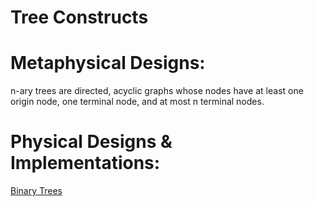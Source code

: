 # Tree Constructs

# Metaphysical Designs:

n-ary trees are directed, acyclic graphs whose nodes have at least one origin node, one terminal node, and at most n terminal nodes.

# Physical Designs & Implementations:

[Binary Trees](./Tree%20Constructs/Binary%20Trees.md)